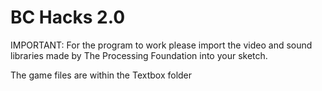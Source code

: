 # BC Hacks 2.0
IMPORTANT: For the program to work please import the video and sound libraries made by The Processing Foundation into your sketch. 

The game files are within the Textbox folder

